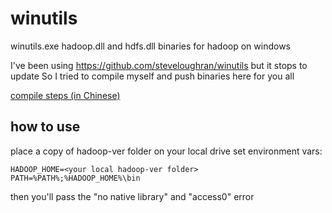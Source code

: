 # winutils
winutils.exe hadoop.dll and hdfs.dll binaries for hadoop on windows

I've been using https://github.com/steveloughran/winutils but it stops to update
So I tried to compile myself and push binaries here for you all

[compile steps (in Chinese)](https://www.jianshu.com/p/1b4cbabfd899)

## how to use

place a copy of hadoop-ver folder on your local drive
set environment vars:
```
HADOOP_HOME=<your local hadoop-ver folder>
PATH=%PATH%;%HADOOP_HOME%\bin
```
then you'll pass the "no native library" and "access0" error
